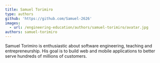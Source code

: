 ```yaml
---
title: Samuel Torimiro
type: authors
github: 'https://github.com/Samuel-2626'
images:
  - url: /engineering-education/authors/samuel-torimiro/avatar.jpg
authors: samuel-torimiro
---
```

Samuel Torimiro is enthusiastic about software engineering, teaching and entrepreneurship. His goal is to build web and mobile applications to better serve hundreds of millions of customers.
